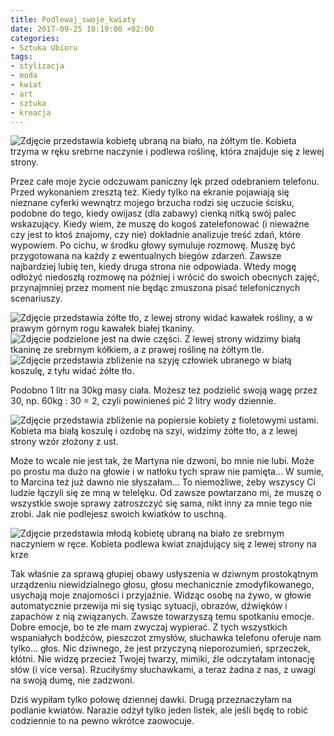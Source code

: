 ```yaml
---
title: Podlewaj_swoje_kwiaty
date: 2017-09-25 18:19:00 +02:00
categories:
- Sztuka Ubioru
tags:
- stylizacja
- moda
- kwiat
- art
- sztuka
- kreacja
---
```


![Zdjęcie przedstawia kobietę ubraną na biało, na żółtym tle. Kobieta trzyma w ręku srebrne naczynie i podlewa roślinę, która znajduje się z lewej strony.](https://assets2.ello.co/uploads/asset/attachment/6273381/ello-optimized-aaf18cbf.jpg)

Przez całe moje życie odczuwam paniczny lęk przed odebraniem telefonu. Przed wykonaniem zresztą też. Kiedy tylko na ekranie pojawiają się nieznane cyferki wewnątrz mojego brzucha rodzi się uczucie ścisku, podobne do tego, kiedy owijasz (dla zabawy) cienką nitką swój palec wskazujący. Kiedy wiem, że muszę do kogoś zatelefonować (i nieważne czy jest to ktoś znajomy, czy nie) dokładnie analizuje treść zdań, które wypowiem. Po cichu, w środku głowy symuluje rozmowę. Muszę być przygotowana na każdy z ewentualnych biegów zdarzeń. Zawsze najbardziej lubię ten, kiedy druga strona nie odpowiada. Wtedy mogę odłożyć niedoszłą rozmowę na później i  wrócić do swoich obecnych zajęć, przynajmniej przez moment nie będąc zmuszona pisać telefonicznych scenariuszy.

![Zdjęcie przedstawia żółte tło, z lewej strony widać kawałek rośliny, a w prawym górnym rogu kawałek białej tkaniny.](https://assets1.ello.co/uploads/asset/attachment/6273369/ello-optimized-81fb1e90.jpg)
![Zdjęcie podzielone jest na dwie części. Z lewej strony widzimy białą tkaninę ze srebrnym kółkiem, a z prawej roślinę na żółtym tle.](https://assets1.ello.co/uploads/asset/attachment/6273371/ello-optimized-12671c19.jpg)
![Zdjęcie przedstawia zbliżenie na szyję człowiek ubranego w białą koszulę, z tyłu widać żółte tło.](https://assets2.ello.co/uploads/asset/attachment/6273367/ello-optimized-ecc7f386.jpg)

<olela-narrative>
Podobno 1 litr na 30kg masy ciała. Możesz też podzielić swoją wagę przez 30, np. 60kg : 30 = 2, czyli powinieneś pić 2 litry wody dziennie.
</olela-narrative>

![Zdjęcie przedstawia zbliżenie na popiersie kobiety z fioletowymi ustami. Kobieta ma białą koszulę i ozdobę na szyi, widzimy żółte tło, a z lewej strony wzór złożony z ust.](https://assets2.ello.co/uploads/asset/attachment/6273366/ello-optimized-b2f1da19.jpg)

Może to wcale nie jest tak, że Martyna nie dzwoni, bo mnie nie lubi. Może po prostu ma dużo na głowie i w natłoku tych spraw nie pamięta… W sumie, to Marcina też już dawno nie słyszałam… To niemożliwe, żeby wszyscy Ci ludzie łączyli się ze mną w telelęku. Od zawsze powtarzano mi, że muszę o wszystkie swoje sprawy zatroszczyć się sama, nikt inny za mnie tego nie zrobi. Jak nie podlejesz swoich kwiatków to uschną. 

![Zdjęcie przedstawia młodą kobietę ubraną na biało ze srebrnym naczyniem w ręce. Kobieta podlewa kwiat znajdujący się z lewej strony na krze](https://assets0.ello.co/uploads/asset/attachment/6273373/ello-optimized-25b3bbe8.jpg)


Tak właśnie za sprawą głupiej obawy usłyszenia w dziwnym prostokątnym urządzeniu niewidzialnego głosu, głosu mechanicznie zmodyfikowanego, usychają moje znajomości i przyjaźnie. Widząc osobę na żywo, w głowie automatycznie przewija mi się tysiąc sytuacji, obrazów, dźwięków i zapachów z nią związanych. Zawsze towarzyszą temu spotkaniu emocje. Dobre emocje, bo te złe mam zwyczaj wypierać. Z tych wszystkich wspaniałych bodźców, pieszczot zmysłów, słuchawka telefonu oferuje nam tylko… głos. Nic dziwnego, że jest przyczyną nieporozumień, sprzeczek, kłótni. Nie widzę przecież Twojej twarzy, mimiki, źle odczytałam intonację słów (i vice versa). Rzuciłyśmy słuchawkami, a teraz żadna z nas, z uwagi na swoją dumę, nie zadzwoni.

<olela-narrative>
Dziś wypiłam tylko połowę dziennej dawki. Drugą przeznaczyłam na podlanie kwiatów. Narazie odżył tylko jeden listek, ale jeśli będę to robić codziennie to na pewno wkrótce zaowocuje.
</olela-narrative>
